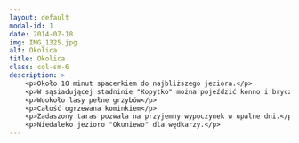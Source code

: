 ```yaml
---
layout: default
modal-id: 1
date: 2014-07-18
img: IMG_1325.jpg
alt: Okolica
title: Okolica
class: col-sm-6
description: >
    <p>Około 10 minut spacerkiem do najbliższego jeziora.</p> 
    <p>W sąsiadującej stadninie "Kopytko" można pojeździć konno i bryczką.</p> 
    <p>Wookoło lasy pełne grzybów</p>
    <p>Całość ogrzewana kominkiem</p>
    <p>Zadaszony taras pozwala na przyjemny wypoczynek w upalne dni.</p>
    <p>Niedaleko jezioro "Okuniewo" dla wędkarzy.</p>
---
```

